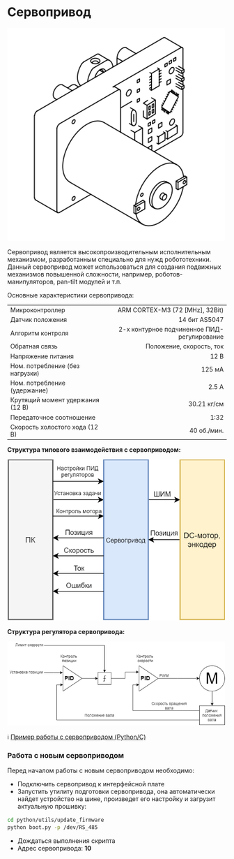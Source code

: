 # Сервопривод

[<img src="https://github.com/Promobot-education/robox/blob/master/docs/res/servo.png" width="500"/>](servo.png)

Сервопривод является высокопроизводительным исполнительным механизмом, разработанным специально для нужд робототехники. Данный сервопривод может использоваться для создания подвижных механизмов повышенной сложности, например, роботов-манипуляторов, pan-tilt модулей и т.п.


Основные характеристики сервопривода:

|              							|                 					| 
|:------------- 						|----------------:					|
| Микроконтроллер           			| ARM CORTEX-M3 (72 [MHz], 32Bit)   | 
| Датчик положения     					| 14 бит AS5047       				| 
| Алгоритм контроля    					| 2-х контурное подчиненное ПИД-регулирование  | 
| Обратная связь    					| Положение, скорость, ток  | 
| Напряжение питания 					| 12 В       				    	| 
| Ном. потребление (без нагрузки) 		| 125 мА       				    	| 
| Ном. потребление (удержание) 			| 2.5 А       				    	| 
| Крутящий момент удержания (12 В) 		| 30.21 кг/см       				    | 
| Передаточное соотношение 				| 1:32       				   		| 
| Скорость холостого хода (12 В)		| 40 об./мин.       				| 


**Структура типового взаимодействия с сервоприводом:**

[<img src="https://github.com/Promobot-education/robox/blob/master/docs/res/motor_struct.png" width="500"/>](Motor_struct.png)


**Структура регулятора сервопривода:**

[<img src="https://github.com/Promobot-education/robox/blob/master/docs/res/motor_control.png" width="500"/>](Motor_control.png)


:information_source: [Пример работы с сервоприводом (Python/C)](https://github.com/Promobot-education/robox/blob/master/docs/servo_code.md)

### Работа с новым сервоприводом

Перед началом работы с новым сервоприводом необходимо:

- Подключить сервопривод к интерфейсной плате
- Запустить утилиту подготовки сервопривода, она автоматически найдет устройство на шине, произведет его настройку и загрузит актуальную прошивку:

```bash
cd python/utils/update_firmware
python boot.py -p /dev/RS_485
```

- Дождаться выполнения скрипта
- Адрес сервопривода: **10**